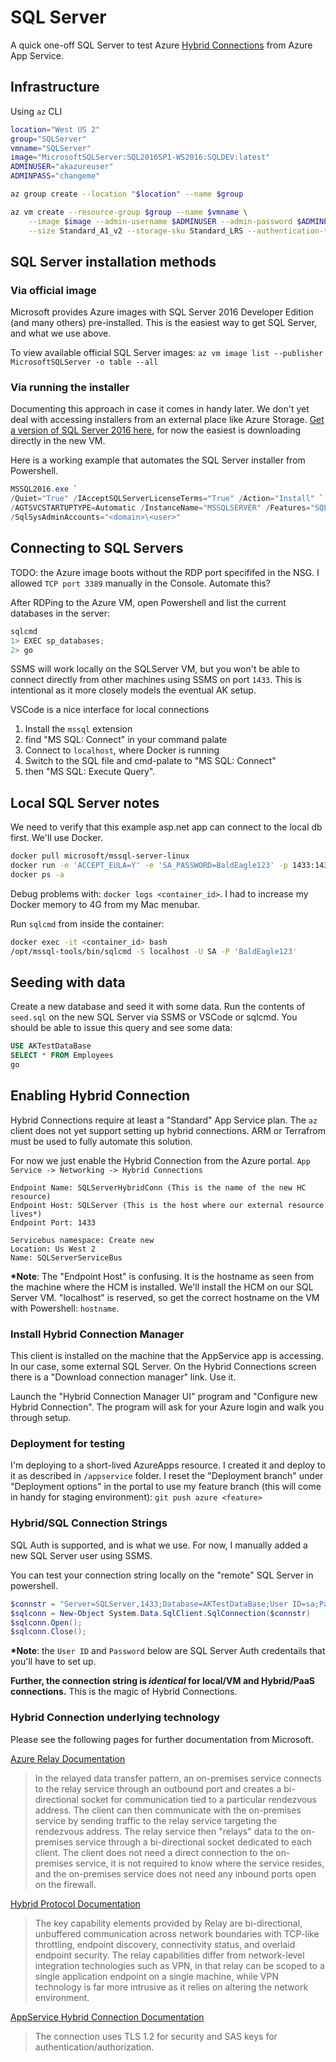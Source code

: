 # SQL Server

A quick one-off SQL Server to test Azure [Hybrid Connections](https://docs.microsoft.com/en-us/azure/biztalk-services/integration-hybrid-connection-overview) from Azure App Service.

## Infrastructure

Using `az` CLI

```sh
location="West US 2"
group="SQLServer"
vmname="SQLServer"
image="MicrosoftSQLServer:SQL2016SP1-WS2016:SQLDEV:latest"
ADMINUSER="akazureuser"
ADMINPASS="changeme"

az group create --location "$location" --name $group

az vm create --resource-group $group --name $vmname \
    --image $image --admin-username $ADMINUSER --admin-password $ADMINPASS \
    --size Standard_A1_v2 --storage-sku Standard_LRS --authentication-type password
```

## SQL Server installation methods 

### Via official image

Microsoft provides Azure images with SQL Server 2016 Developer Edition (and many others) pre-installed.
This is the easiest way to get SQL Server, and what we use above.

To view available official SQL Server images: `az vm image list --publisher MicrosoftSQLServer -o table --all`

### Via running the installer

Documenting this approach in case it comes in handy later.
We don't yet deal with accessing installers from an external place like Azure Storage.
[Get a version of SQL Server 2016 here](https://www.microsoft.com/en-us/evalcenter/evaluate-sql-server-2016), for now the easiest is downloading directly in the new VM.

Here is a working example that automates the SQL Server installer from Powershell.

```ps1
MSSQL2016.exe `
/Quiet="True" /IAcceptSQLServerLicenseTerms="True" /Action="Install" `
/AGTSVCSTARTUPTYPE=Automatic /InstanceName="MSSQLSERVER" /Features="SQLENGINE" `
/SqlSysAdminAccounts="<domain>\<user>"
```

## Connecting to SQL Servers

TODO: the Azure image boots without the RDP port specififed in the NSG. I allowed `TCP port 3389` manually in the Console.  Automate this?

After RDPing to the Azure VM, open Powershell and list the current databases in the server:
```ps1
sqlcmd
1> EXEC sp_databases;
2> go
```

SSMS will work locally on the SQLServer VM, but you won't be able to connect directly from other machines using SSMS on port `1433`.  This is intentional as it more closely models the eventual AK setup.

VSCode is a nice interface for local connections

1. Install the `mssql` extension  
2. find "MS SQL: Connect" in your command palate
3. Connect to `localhost`, where Docker is running
4. Switch to the SQL file and cmd-palate to "MS SQL: Connect"
5. then "MS SQL: Execute Query".

## Local SQL Server notes

We need to verify that this example asp.net app can connect to the local db first.  We'll use Docker.

```sh
docker pull microsoft/mssql-server-linux
docker run -e 'ACCEPT_EULA=Y' -e 'SA_PASSWORD=BaldEagle123' -p 1433:1433 -d microsoft/mssql-server-linux
docker ps -a
```

Debug problems with: `docker logs <container_id>`. I had to increase my Docker memory to 4G from my Mac menubar.

Run `sqlcmd` from inside the container:

```sh
docker exec -it <container_id> bash
/opt/mssql-tools/bin/sqlcmd -S localhost -U SA -P 'BaldEagle123'
```

## Seeding with data

Create a new database and seed it with some data.
Run the contents of `seed.sql` on the new SQL Server via SSMS or VSCode or sqlcmd.
You should be able to issue this query and see some data:

```sql
USE AKTestDataBase
SELECT * FROM Employees
go
```

## Enabling Hybrid Connection

Hybrid Connections require at least a "Standard" App Service plan.
The `az` client does not yet support setting up hybrid connections.  ARM or Terrafrom must be used to fully automate this solution.

For now we just enable the Hybrid Connection from the Azure portal.  `App Service -> Networking -> Hybrid Connections`

```
Endpoint Name: SQLServerHybridConn (This is the name of the new HC resource)
Endpoint Host: SQLServer (This is the host where our external resource lives*)
Endpoint Port: 1433

Servicebus namespace: Create new
Location: Us West 2
Name: SQLServerServiceBus
```

**\*Note**: The "Endpoint Host" is confusing. It is the hostname as seen from the machine where the HCM is installed. We'll install the HCM on our SQL Server VM.  "localhost" is reserved, so get the correct hostname on the VM with Powershell: `hostname`.

### Install Hybrid Connection Manager

This client is installed on the machine that the AppService app is accessing. In our case, some external SQL Server.
On the Hybrid Connections screen there is a "Download connection manager" link. Use it.

Launch the "Hybrid Connection Manager UI" program and "Configure new Hybrid Connection". The program will ask for your Azure login and walk you through setup.

### Deployment for testing

I'm deploying to a short-lived AzureApps resource. I created it and deploy to it as described in `/appservice` folder.
I reset the "Deployment branch" under "Deployment options" in the portal to use my feature branch (this will come in handy for staging environment):  `git push azure <feature>`

### Hybrid/SQL Connection Strings

SQL Auth is supported, and is what we use. For now, I manually added a new SQL Server user using SSMS.

You can test your connection string locally on the "remote" SQL Server in powershell.

```ps1
$connstr = "Server=SQLServer,1433;Database=AKTestDataBase;User ID=sa;Password=<changeme>"
$sqlconn = New-Object System.Data.SqlClient.SqlConnection($connstr) 
$sqlconn.Open();
$sqlconn.Close();
```
**\*Note**: the `User ID` and `Password` below are SQL Server Auth credentails that you'll have to set up. 

**Further, the connection string is _identical_ for local/VM and Hybrid/PaaS connections.** This is the magic of Hybrid Connections.

### Hybrid Connection underlying technology

Please see the following pages for further documentation from Microsoft.

 [Azure Relay Documentation](https://docs.microsoft.com/en-us/azure/service-bus-relay/relay-what-is-it)
> In the relayed data transfer pattern, an on-premises service connects to the relay service through an outbound port and creates a bi-directional socket for communication tied to a particular rendezvous address. The client can then communicate with the on-premises service by sending traffic to the relay service targeting the rendezvous address. The relay service then "relays" data to the on-premises service through a bi-directional socket dedicated to each client. The client does not need a direct connection to the on-premises service, it is not required to know where the service resides, and the on-premises service does not need any inbound ports open on the firewall.

[Hybrid Protocol Documentation](https://docs.microsoft.com/en-us/azure/service-bus-relay/relay-hybrid-connections-protocol)
> The key capability elements provided by Relay are bi-directional, unbuffered communication across network boundaries with TCP-like throttling, endpoint discovery, connectivity status, and overlaid endpoint security. The relay capabilities differ from network-level integration technologies such as VPN, in that relay can be scoped to a single application endpoint on a single machine, while VPN technology is far more intrusive as it relies on altering the network environment.

[AppService Hybrid Connection Documentation](https://docs.microsoft.com/en-us/azure/app-service/app-service-hybrid-connections)
> The connection uses TLS 1.2 for security and SAS keys for authentication/authorization.


